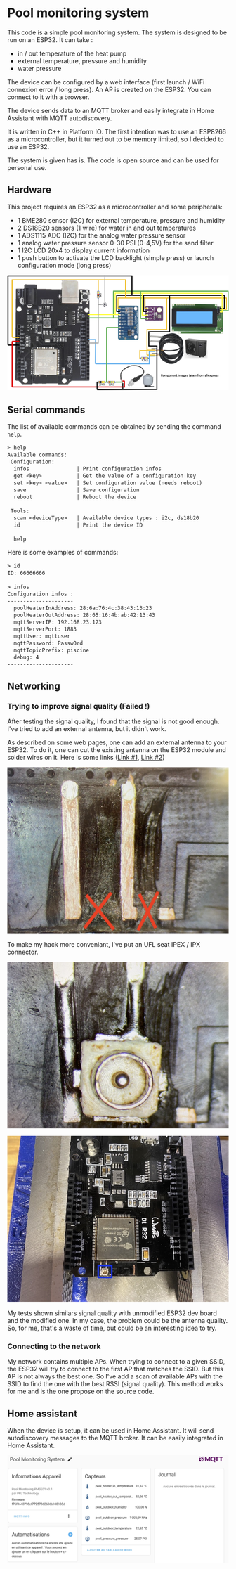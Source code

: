 # Pool monitoring system

This code is a simple pool monitoring system. The system is designed to be run on an ESP32. It can take :

- in / out temperature of the heat pump
- external temperature, pressure and humidity
- water pressure

The device can be configured by a web interface (first launch / WiFi connexion error / long press). An AP is created on the ESP32. You can connect to it with a browser.

The device sends data to an MQTT broker and easily integrate in Home Assistant with MQTT autodiscovery.

It is written in C++ in Platform IO. The first intention was to use an ESP8266 as a microcontroller, but it turned out to be memory limited, so I decided to use an ESP32.

The system is given has is. The code is open source and can be used for personal use.

## Hardware

This project requires an ESP32 as a microcontroller and some peripherals:

- 1 BME280 sensor (I2C) for external temperature, pressure and humidity
- 2 DS18B20 sensors (1 wire) for water in and out temperatures
- 1 ADS1115 ADC (I2C) for  the analog water pressure sensor
- 1 analog water pressure sensor 0-30 PSI (0-4,5V) for the sand filter
- 1 I2C LCD 20x4 to display current information
- 1 push button to activate the LCD backlight (simple press) or launch configuration mode (long press)

![Schematic](img/schema01.png)

## Serial commands

The list of available commands can be obtained by sending the command ```help```.

```
> help
Available commands:
 Configuration:
  infos               | Print configuration infos
  get <key>           | Get the value of a configuration key
  set <key> <value>   | Set configuration value (needs reboot)
  save                | Save configuration
  reboot              | Reboot the device

 Tools:
  scan <deviceType>   | Available device types : i2c, ds18b20
  id                  | Print the device ID

  help
```

Here is some examples of commands:

```
> id
ID: 66666666

> infos
Configuration infos :
---------------------
  poolHeaterInAddress: 28:6a:76:4c:38:43:13:23
  poolHeaterOutAddress: 28:65:16:4b:ab:42:13:43
  mqttServerIP: 192.168.23.123
  mqttServerPort: 1883
  mqttUser: mqttuser
  mqttPassword: Passw0rd
  mqttTopicPrefix: piscine
  debug: 4
---------------------
```

## Networking

### Trying to improve signal quality (Failed !)

After testing the signal quality, I found that the signal is not good enough. I've tried to add an external antenna, but it didn't work.

As described on some web pages, one can add an external antenna to your ESP32. To do it, one can cut the existing antenna on the ESP32 module and solder wires on it. Here is some links ([Link #1](https://community.home-assistant.io/t/how-to-add-an-external-antenna-to-an-esp-board/131601), [Link #2](https://www.hackster.io/simon-vavpotic/esp32-and-esp8266-external-antenna-f28e6b))

![Cut the antenna](img/ESP32_dev_board_cut_antenna_low.jpg)

To make my hack more conveniant, I've put an UFL seat IPEX / IPX connector.

![ESP32 UFL seat IPEX / IPX](img/ESP32_dev_board_add_UFL_seat_IPEX_IPX_low.jpg)

![ESP32 board with external antenna](img/ESP32_dev_board_with_UFL_seat_IPEX_IPX_low.jpg)

My tests shown similars signal quality with unmodified ESP32 dev board and the modified one. In my case, the problem could be the antenna quality. So, for me, that's a waste of time, but could be an interesting idea to try.

### Connecting to the network

My network contains multiple APs. When trying to connect to a given SSID, the ESP32 will try to connect to the first AP that matches the SSID. But this AP is not always the best one. So I've add a scan of available APs with the SSID to find the one with the best RSSI (signal quality). This method works for me and is the one propose on the source code.

## Home assistant

When the device is setup, it can be used in Home Assistant. It will send autodiscovery messages to the MQTT broker. It can be easily integrated in Home Assistant.

![Home assistant integration](img/Hass_autodiscovery.jpg)